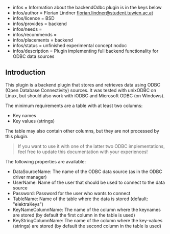 - infos = Information about the backendOdbc plugin is in the keys below
- infos/author = Florian Lindner <florian.lindner@student.tuwien.ac.at>
- infos/licence = BSD
- infos/provides = backend
- infos/needs = 
- infos/recommends =
- infos/placements = backend
- infos/status = unfinished experimental concept nodoc
- infos/description = Plugin implementing full backend functionality for ODBC data sources

## Introduction

This plugin is a backend plugin that stores and retrieves data using ODBC (Open Database Connectivity) sources.
It was tested with unixODBC on Linux, but should also work with iODBC and Microsoft ODBC (on Windows).

The minimum requirements are a table with at least two columns:
- Key names
- Key values (strings)

The table may also contain other columns, but they are not processed by this plugin.

> If you want to use it with one of the latter two ODBC implementations, feel free to update this documentation with your experiences!

The following properties are available:
- DataSourceName: The name of the ODBC data source (as in the ODBC driver manager)
- UserName: Name of the user that should be used to connect to the data source
- Password: Password for the user who wants to connect
- TableName: Name of the table where the data is stored (default: "elektraKeys")
- KeyNameColumnName: The name of the column where the keynames are stored (by default the first column in the table is used)
- KeyStringColumnName: The name of the column where the key-values (strings) are stored (by default the second column in the table is used)
 

<!-- TODO [new_backend]: finish README -->
